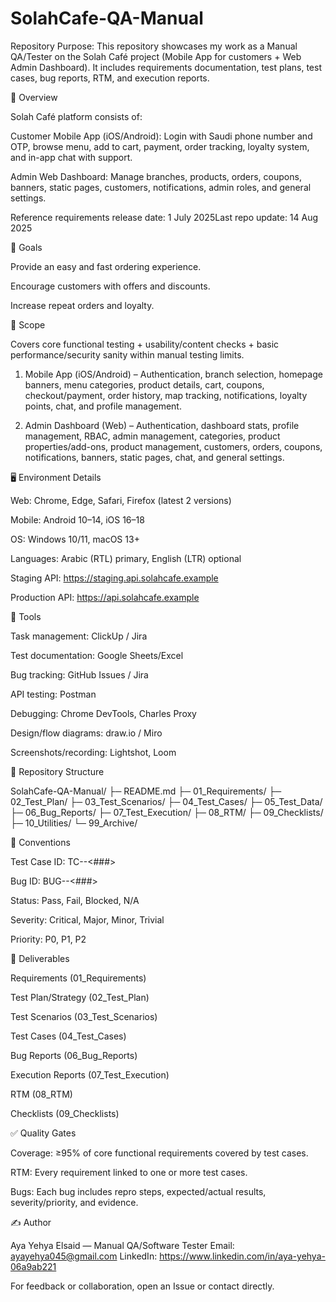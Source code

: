# SolahCafe-QA-Manual
Repository Purpose: This repository showcases my work as a Manual QA/Tester on the Solah Café project (Mobile App for customers + Web Admin Dashboard). It includes requirements documentation, test plans, test cases, bug reports, RTM, and execution reports.

🔎 Overview

Solah Café platform consists of:

Customer Mobile App (iOS/Android): Login with Saudi phone number and OTP, browse menu, add to cart, payment, order tracking, loyalty system, and in-app chat with support.

Admin Web Dashboard: Manage branches, products, orders, coupons, banners, static pages, customers, notifications, admin roles, and general settings.

Reference requirements release date: 1 July 2025Last repo update: 14 Aug 2025

🎯 Goals

Provide an easy and fast ordering experience.

Encourage customers with offers and discounts.

Increase repeat orders and loyalty.

🧭 Scope

Covers core functional testing + usability/content checks + basic performance/security sanity within manual testing limits.

1) Mobile App (iOS/Android) – Authentication, branch selection, homepage banners, menu categories, product details, cart, coupons, checkout/payment, order history, map tracking, notifications, loyalty points, chat, and profile management.

2) Admin Dashboard (Web) – Authentication, dashboard stats, profile management, RBAC, admin management, categories, product properties/add-ons, product management, customers, orders, coupons, notifications, banners, static pages, chat, and general settings.

🖥️ Environment Details

Web: Chrome, Edge, Safari, Firefox (latest 2 versions)

Mobile: Android 10–14, iOS 16–18

OS: Windows 10/11, macOS 13+

Languages: Arabic (RTL) primary, English (LTR) optional

Staging API: https://staging.api.solahcafe.example

Production API: https://api.solahcafe.example

🧰 Tools

Task management: ClickUp / Jira

Test documentation: Google Sheets/Excel

Bug tracking: GitHub Issues / Jira

API testing: Postman

Debugging: Chrome DevTools, Charles Proxy

Design/flow diagrams: draw.io / Miro

Screenshots/recording: Lightshot, Loom

📁 Repository Structure

SolahCafe-QA-Manual/
├─ README.md
├─ 01_Requirements/
├─ 02_Test_Plan/
├─ 03_Test_Scenarios/
├─ 04_Test_Cases/
├─ 05_Test_Data/
├─ 06_Bug_Reports/
├─ 07_Test_Execution/
├─ 08_RTM/
├─ 09_Checklists/
├─ 10_Utilities/
└─ 99_Archive/

🧩 Conventions

Test Case ID: TC-<MODULE>-<###>

Bug ID: BUG-<MODULE>-<###>

Status: Pass, Fail, Blocked, N/A

Severity: Critical, Major, Minor, Trivial

Priority: P0, P1, P2

📌 Deliverables

Requirements (01_Requirements)

Test Plan/Strategy (02_Test_Plan)

Test Scenarios (03_Test_Scenarios)

Test Cases (04_Test_Cases)

Bug Reports (06_Bug_Reports)

Execution Reports (07_Test_Execution)

RTM (08_RTM)

Checklists (09_Checklists)

✅ Quality Gates

Coverage: ≥95% of core functional requirements covered by test cases.

RTM: Every requirement linked to one or more test cases.

Bugs: Each bug includes repro steps, expected/actual results, severity/priority, and evidence.

✍️ Author

Aya Yehya Elsaid — Manual QA/Software Tester
Email: ayayehya045@gmail.com
LinkedIn: https://www.linkedin.com/in/aya-yehya-06a9ab221

For feedback or collaboration, open an Issue or contact directly.
